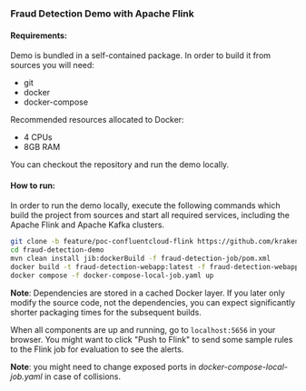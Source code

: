 ### Fraud Detection Demo with Apache Flink

#### Requirements:
Demo is bundled in a self-contained package. In order to build it from sources you will need:

 - git
 - docker
 - docker-compose

 Recommended resources allocated to Docker:

 - 4 CPUs
 - 8GB RAM

 You can checkout the repository and run the demo locally.

#### How to run:

In order to run the demo locally, execute the following commands which build the project from sources and start all required services, including the Apache Flink and Apache Kafka clusters.

```bash
git clone -b feature/poc-confluentcloud-flink https://github.com/krakenninja/fraud-detection-demo
cd fraud-detection-demo
mvn clean install jib:dockerBuild -f fraud-detection-job/pom.xml
docker build -t fraud-detection-webapp:latest -f fraud-detection-webapp/webapp.Dockerfile fraud-detection-webapp/
docker compose -f docker-compose-local-job.yaml up
```

__Note__: Dependencies are stored in a cached Docker layer. If you later only modify the source code, not the dependencies, you can expect significantly shorter packaging times for the subsequent builds.

When all components are up and running, go to `localhost:5656` in your browser. You might want to click "Push to Flink" to send some sample rules to the Flink job for evaluation to see the alerts.

__Note__: you might need to change exposed ports in _docker-compose-local-job.yaml_ in case of collisions.

